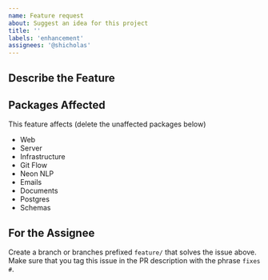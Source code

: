 ```yaml
---
name: Feature request
about: Suggest an idea for this project
title: ''
labels: 'enhancement'
assignees: '@shicholas'
---
```


## Describe the Feature



## Packages Affected

This feature affects (delete the unaffected packages below)

- Web
- Server
- Infrastructure
- Git Flow
- Neon NLP
- Emails
- Documents
- Postgres
- Schemas

## For the Assignee

Create a branch or branches prefixed `feature/` that solves the issue above.
Make sure that you tag this issue in the PR description with the phrase
`fixes #`.
